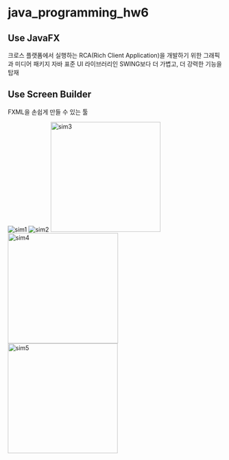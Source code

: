 # java_programming_hw6

## Use JavaFX

크로스 플랫폼에서 실행하는 RCA(Rich Client Application)을 개발하기 위한 그래픽과 미디어 패키지
자바 표준 UI 라이브러리인 SWING보다 더 가볍고, 더 강력한 기능을 탑재

## Use Screen Builder

FXML을 손쉽게 만들 수 있는 툴

![sim1](https://user-images.githubusercontent.com/55770836/76158083-453d9680-6155-11ea-9546-e9cae09577a2.PNG)
![sim2](https://user-images.githubusercontent.com/55770836/76158084-47075a00-6155-11ea-8082-5dffd3667bac.PNG)
<img width="256" alt="sim3" src="https://user-images.githubusercontent.com/55770836/76158180-71a5e280-6156-11ea-8291-2d81266abbc8.PNG">
<img width="257" alt="sim4" src="https://user-images.githubusercontent.com/55770836/76158181-71a5e280-6156-11ea-9cc9-4627d7b9d720.PNG">
<img width="256" alt="sim5" src="https://user-images.githubusercontent.com/55770836/76158178-7074b580-6156-11ea-8a57-6967b0f674bd.PNG">
